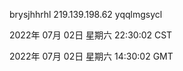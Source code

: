 brysjhhrhl 219.139.198.62 yqqlmgsycl

2022年 07月 02日 星期六 22:30:02 CST

2022年 07月 02日 星期六 14:30:02 GMT
